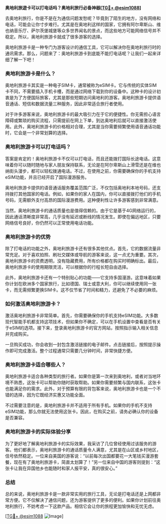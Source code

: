 **奥地利旅遊卡可以打电话吗？奥地利旅行必备神器[[TG💪+ @esim1088](https://t.me/s/esim1088)]**

去奥地利旅行，你是不是在为通信问题发愁呢？毕竟到了陌生的地方，没有网络和电话，可能会让你寸步难行。尤其是在奥地利这样的国家，它拥有阿尔卑斯山、维也纳音乐厅、萨尔茨堡城堡等众多世界闻名的景点，而这些地方可能网络信号并不稳定。所以，奥地利旅游卡就成了很多游客的选择。

奥地利旅游卡是一种专门为游客设计的通信工具，它可以解决你在奥地利旅行时的通讯需求。那么，问题来了：奥地利旅游卡到底能不能打电话呢？让我们一起来详细了解一下吧！

### **奥地利旅游卡是什么？**

奥地利旅游卡其实是一种电子SIM卡，通常被称为eSIM卡。它与传统的实体SIM卡不同，不需要插入手机卡槽，而是通过网络下载到你的设备中。这种卡的设计初衷是为了方便国际旅客，尤其是那些短期访问奥地利的游客。奥地利旅游卡提供语音通话、短信和数据流量三种服务，因此非常适合旅行者使用。

对于许多游客来说，奥地利旅游卡的最大吸引力在于它的便捷性。你无需担心语言障碍或繁琐的购买流程，只需提前在网上下单，到达奥地利后就可以直接激活使用。此外，奥地利旅游卡的价格相对合理，尤其是当你需要频繁使用语音通话功能时，它会是一个非常划算的选择。

### **奥地利旅游卡可以打电话吗？**

答案是肯定的！奥地利旅游卡不仅可以打电话，而且还能拨打国际长途电话。这意味着你可以随时随地与家人朋友保持联系，无论是在阿尔卑斯山上滑雪还是在维也纳街头漫步，都可以轻松拨通电话。不过，在使用之前，你需要确保你的手机支持eSIM功能，并且已经开启了国际漫游服务。

奥地利旅游卡提供的语音通话服务覆盖范围广泛，不仅包括奥地利本地号码，还支持拨打其他国家的电话。例如，如果你的家人在国内，你可以直接拨打他们的手机号码，无需额外支付高昂的国际漫游费用。这种便利性让许多游客感到非常满意。

当然，奥地利旅游卡的通话质量也是值得信赖的。由于它是基于4G网络运行的，因此通话清晰度非常高，几乎没有延迟或断线的情况发生。即使在偏远地区，只要网络信号良好，你仍然可以正常使用电话功能。

### **奥地利旅游卡的优势**

除了打电话的功能之外，奥地利旅游卡还有很多其他优点。首先，它的数据流量非常充足。对于喜欢拍照、刷社交媒体或导航的游客来说，这一点尤为重要。其次，奥地利旅游卡的资费透明，没有隐藏费用，所有价格都在购买时明确标出。最后，奥地利旅游卡的使用期限灵活，可以根据你的行程长短自由选择。

此外，奥地利旅游卡还有一个特别贴心的功能——它支持多国漫游。这意味着如果你计划在欧洲多个国家旅行，比如德国、瑞士或意大利，你可以继续使用同一张卡，而无需频繁更换SIM卡。这不仅节省了时间和精力，还避免了不必要的麻烦。

### **如何激活奥地利旅游卡？**

激活奥地利旅游卡非常简单。首先，你需要确保你的手机支持eSIM功能。大多数现代智能手机都支持这项技术，但如果你不确定，可以在手机设置中查看是否有关于eSIM的选项。接下来，登录奥地利旅游卡的官方网站，按照指示输入相关信息并完成购买。

一旦购买成功，你会收到一封包含激活链接的电子邮件。点击链接后，按照提示操作即可完成激活。整个过程通常只需要几分钟时间，非常快捷方便。

### **奥地利旅游卡适合哪些人？**

奥地利旅游卡适合各种类型的旅行者。如果你是第一次来到奥地利，或者对当地环境不熟悉，这张卡可以帮助你随时获取帮助。如果你需要频繁与国内联系，这张卡也能满足你的需求。此外，对于预算有限的背包客来说，奥地利旅游卡也是一个不错的选择，因为它既经济实惠又功能全面。

不过需要注意的是，奥地利旅游卡并不适用于所有手机。如果你的手机不支持eSIM功能，那么你就无法使用这张卡。因此，在购买之前，请务必确认你的设备是否兼容。

### **奥地利旅游卡的实际体验分享**

为了更好地了解奥地利旅游卡的实际效果，我采访了几位曾经使用过该服务的游客。他们都表示，奥地利旅游卡的通话质量令人满意，尤其是在山区或乡村地区，信号依然稳定。一位来自美国的游客说：“以前每次出国都要花一大笔钱买漫游套餐，现在有了奥地利旅游卡，简直太划算了！”另一位来自中国的游客则提到：“这张卡让我在异国他乡也能随时和家人报平安，真的很安心。”

### **总结**

总的来说，奥地利旅游卡是一款非常实用的旅行工具，无论是打电话还是上网都非常方便。它不仅解决了通信问题，还为游客提供了更多的便利。如果你计划前往奥地利旅行，不妨考虑一下这款产品。相信它会让你的旅程更加愉快和无忧无虑。

[[TG💪+ @esim1088](https://t.me/s/esim1088) ![Image](https://i.postimg.cc/4NQfJmqS/Snipaste-2025-05-13-00-14-12.png)]